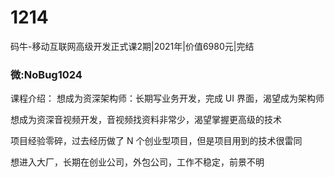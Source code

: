 # 1214
码牛-移动互联网高级开发正式课2期|2021年|价值6980元|完结
### 微:NoBug1024 


课程介绍：
想成为资深架构师：长期写业务开发，完成 UI 界面，渴望成为架构师

想成为资深音视频开发，音视频找资料非常少，渴望掌握更高级的技术

项目经验零碎，过去经历做了 N 个创业型项目，但是项目用到的技术很雷同

想进入大厂，长期在创业公司，外包公司，工作不稳定，前景不明
